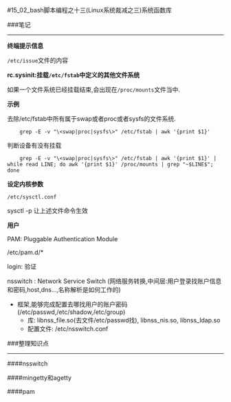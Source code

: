 #15_02_bash脚本编程之十三(Linux系统裁减之三)系统函数库

###笔记

---

**终端提示信息**

`/etc/issue`文件的内容

**rc.sysinit:挂载`/etc/fstab`中定义的其他文件系统**

如果一个文件系统已经挂载结束,会出现在`/proc/mounts`文件当中.

**示例**

去除/etc/fstab中所有属于swap或者proc或者sysfs的文件系统.

		grep -E -v "\<swap|proc|sysfs\>" /etc/fstab | awk '{print $1}'

判断设备有没有挂载

		grep -E -v "\<swap|proc|sysfs\>" /etc/fstab | awk '{print $1}' | while read LINE; do awk '{print $1}' /proc/mounts | grep "~$LINE$"; done
	
**设定内核参数**

`/etc/sysctl.conf`

sysctl -p 让上述文件命令生效

**用户**

PAM: Pluggable Authentication Module

/etc/pam.d/*

login: 验证

nsswitch : Network Service Switch (网络服务转换,中间层:用户登录找账户信息和密码,host,dns...,名称解析是如何工作的)

* 框架,能够完成配置去哪找用户的账户密码(/etc/passwd,/etc/shadow,/etc/group)
	* 库: libnss_file.so(去文件/etc/passwd找), libnss_nis.so, libnss_ldap.so
	* 配置文件: /etc/nsswitch.conf
	
###整理知识点

---

####nsswitch

####mingetty和agetty

####pam